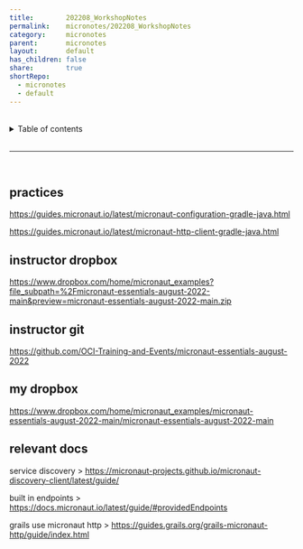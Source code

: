 ```yaml
---  
title:        202208_WorkshopNotes    
permalink:    micronotes/202208_WorkshopNotes    
category:     micronotes    
parent:       micronotes    
layout:       default    
has_children: false    
share:        true    
shortRepo:    
  - micronotes    
  - default    
---  
```

    
    
<br/>    
    
<details markdown="block">    
<summary>    
Table of contents    
</summary>    
{: .text-delta }    
1. TOC    
{:toc}    
</details>    
    
<br/>    
    
***    
    
<br/>    
    
## practices    
    
https://guides.micronaut.io/latest/micronaut-configuration-gradle-java.html    
    
https://guides.micronaut.io/latest/micronaut-http-client-gradle-java.html    
    
## instructor dropbox    
    
https://www.dropbox.com/home/micronaut_examples?file_subpath=%2Fmicronaut-essentials-august-2022-main&preview=micronaut-essentials-august-2022-main.zip    
    
## instructor git    
    
https://github.com/OCI-Training-and-Events/micronaut-essentials-august-2022    
    
## my dropbox    
    
https://www.dropbox.com/home/micronaut_examples/micronaut-essentials-august-2022-main/micronaut-essentials-august-2022-main    
    
## relevant docs    
    
service discovery >  https://micronaut-projects.github.io/micronaut-discovery-client/latest/guide/    
    
built in endpoints > https://docs.micronaut.io/latest/guide/#providedEndpoints    
    
grails use micronaut http > https://guides.grails.org/grails-micronaut-http/guide/index.html